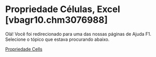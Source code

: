 
# Propriedade Células, Excel [vbagr10.chm3076988]

Olá! Você foi redirecionado para uma das nossas páginas de Ajuda F1. Selecione o tópico que estava procurando abaixo.

[Propriedade Cells](http://msdn.microsoft.com/library/43d4d8ba-ae6b-90b8-6f83-bbb75a7cbccb%28Office.15%29.aspx)
